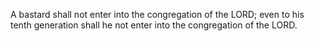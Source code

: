 A bastard shall not enter into the congregation of the LORD; even to his tenth generation shall he not enter into the congregation of the LORD.
